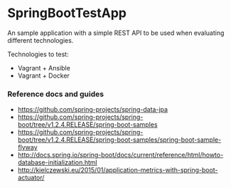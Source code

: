 # SpringBootTestApp
An sample application with a simple REST API to be used when evaluating different technologies.

Technologies to test:
- Vagrant + Ansible
- Vagrant + Docker

### Reference docs and guides
- https://github.com/spring-projects/spring-data-jpa
- https://github.com/spring-projects/spring-boot/tree/v1.2.4.RELEASE/spring-boot-samples
- https://github.com/spring-projects/spring-boot/tree/v1.2.4.RELEASE/spring-boot-samples/spring-boot-sample-flyway
- http://docs.spring.io/spring-boot/docs/current/reference/html/howto-database-initialization.html
- http://kielczewski.eu/2015/01/application-metrics-with-spring-boot-actuator/